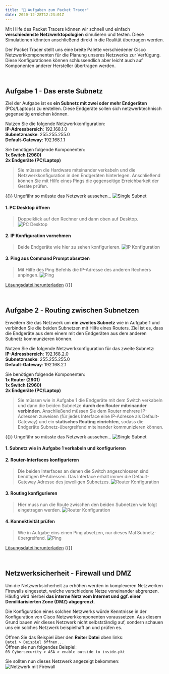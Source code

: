 ```yaml
---
title: "🔎 Aufgaben zum Packet Tracer"
date: 2020-12-28T12:23:01Z
---
```


Mit Hilfe des Packet Tracers können wir schnell und einfach **verschiedenste Netzwerktopologien**  simulieren und testen. Diese Simulationen könnten anschließend direkt in die Realität übertragen werden.

Der Packet Tracer stellt uns eine breite Palette verschiedener Cisco Netzwerkkomponenten für die Planung unseres Netzwerks zur Verfügung. Diese Konfigurationen können schlussendlich aber leicht auch auf Komponenten anderer Hersteller übertragen werden.

<br>

## Aufgabe 1 - Das erste Subnetz

Ziel der Aufgabe ist es **ein Subnetz mit zwei oder mehr Endgeräten** (PCs/Laptops) zu erstellen. Diese Endgeräte sollen sich netzwerktechnisch gegenseitig erreichen können.

Nutzen Sie die folgende Netzwerkkonfiguration:  
**IP-Adressbereich**: 192.168.1.0  
**Subnetzmaske**: 255.255.255.0  
**Default-Gateway**: 192.168.1.1

Sie benötigen folgende Komponenten:  
**1x Switch (2960)**  
**2x Endgeräte (PC/Laptop)**

> Sie müssen die Hardware miteinander verkabeln und die Netzwerkkonfiguration in den Endgeräten hinterlegen. Anschließend können Sie mit Hilfe eines Pings die gegenseitige Erreichbarkeit der Geräte prüfen.

{{<collapsible label="Hilfe">}}
Ungefähr so müsste das Netzwerk aussehen...
![Single Subnet](/itadm/images/pt_single_subnet.png)

#### 1. PC Desktop öffnen
> Doppelklick auf den Rechner und dann oben auf Desktop.
![PC Desktop](/itadm/images/pt_device_desktop.png)

#### 2. IP Konfiguration vornehmen
> Beide Endgeräte wie hier zu sehen konfigurieren.
![IP Konfiguration](/itadm/images/pt_device_config.png)

#### 3. Ping aus Command Prompt absetzen
> Mit Hilfe des Ping Befehls die IP-Adresse des anderen Rechners anpingen.
![Ping](/itadm/images/pt_device_ping.png)

<a href="/itadm/downloads/single_subnet.pkt" download>Lösungsdatei herunterladen</a>
{{</collapsible>}}

<br>

## Aufgabe 2 - Routing zwischen Subnetzen

Erweitern Sie das Netzwerk um **ein zweites Subnetz** wie in Aufgabe 1 und verbinden Sie die beiden Subnetzen mit Hilfe eines Routers. Ziel ist es, dass die Endgeräte aus dem einem mit den Endgeräten aus dem anderen Subnetz kommunzieren können.

Nutzen Sie die folgende Netzwerkkonfiguration für das zweite Subnetz:  
**IP-Adressbereich**: 192.168.2.0  
**Subnetzmaske**: 255.255.255.0  
**Default-Gateway**: 192.168.2.1

Sie benötigen folgende Komponenten:  
**1x Router (2901)**  
**1x Switch (2960)**  
**2x Endgeräte (PC/Laptop)**

> Sie müssen wie in Aufgabe 1 die Endgeräte mit dem Switch verkabeln und dann die beiden Subnetze **durch den Router miteinander verbinden**. Anschließend müssen Sie dem Router mehrere IP-Adressen zuweisen (für jedes Interface eine IP-Adresse als Default-Gateway) und ein **statisches Routing einrichten**, sodass die Endgeräte Subnetz-übergreifend miteinander kommunizieren können.

{{<collapsible label="Hilfe">}}
Ungefähr so müsste das Netzwerk aussehen...
![Single Subnet](/itadm/images/pt_multiple_subnets.png)

#### 1. Subnetz wie in Aufgabe 1 verkabeln und konfigurieren

#### 2. Router-Interfaces konfigurieren
> Die beiden Interfaces an denen die Switch angeschlossen sind benötigen IP-Adressen. Das Interface erhält immer die Default-Gateway Adresse des jeweiligen Subnetzes.
![Router Konfiguration](/itadm/images/pt_router_config.png)

#### 3. Routing konfigurieren
> Hier muss nun die Route zwischen den beiden Subnetzen wie folgt eingetragen werden.
![Router Konfiguration](/itadm/images/pt_router_static.png)

#### 4. Konnektivität prüfen
> Wie in Aufgabe eins einen Ping absetzen, nur dieses Mal Subnetz-übergreifend.
![Ping](/itadm/images/pt_device_ping.png)

<a href="/itadm/downloads/multiple_subnets.pkt" download>Lösungsdatei herunterladen</a>
{{</collapsible>}}

<br>

## Netzwerksicherheit - Firewall und DMZ

Um die Netzwerksicherheit zu erhöhen werden in komplexeren Netzwerken Firewalls eingesetzt, welche verschiedene Netze voneinander abgrenzen. Häufig wird hierbei **das interne Netz vom Internet und ggf. einer Demilitarisierten Zone (DMZ) abgegrenzt**.

Die Konfiguration eines solchen Netzwerks würde Kenntnisse in der Konfiguration von Cisco Netzwerkkomponenten voraussetzen. Aus diesem Grund bauen wir dieses Netzwerk nicht selbstständig auf, sondern schauen uns ein solches Netzwerk beispielhaft an und prüfen es.

Öffnen Sie das Beispiel über den **Reiter Datei** oben links:  
`Datei > Beispiel öffnen...`  
Öffnen sie nun folgendes Beispiel:  
`03 Cybersecurity > ASA > enable outside to inside.pkt`

Sie sollten nun dieses Netzwerk angezeigt bekommen:
![Netzwerk mit Firewall](/itadm/images/pt_firewall.png)
